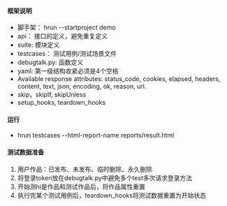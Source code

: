 #### 框架说明
- 脚手架： hrun --startproject demo
- api： 接口的定义，避免重复定义
- suite: 模块定义
- testcases： 测试用例/测试场景文件
- debugtalk.py: 函数定义
- yaml: 第一级结构收紧必须是4个空格
- Available response attributes: status_code, cookies, elapsed, headers, content, text, json, encoding, ok, reason, url.
- skip，skipIf, skipUnless
- setup_hooks, teardown_hooks

#### 运行
- hrun testcases --html-report-name reports/result.html

#### 测试数据准备
1. 用户作品：已发布、未发布、临时删除、永久删除
2. 将登录token放在debugtalk.py中避免多个test多次请求登录方法
3. 开始测hi是作品和测试作品后，将作品属性重置
4. 执行完某个测试用例后，teardown_hooks将测试数据重置为开始状态
